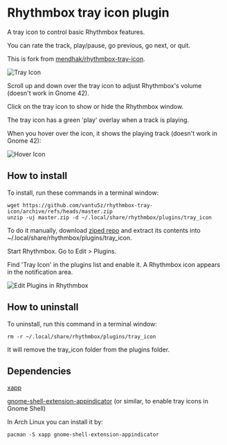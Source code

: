 Rhythmbox tray icon plugin
==========================

A tray icon to control basic Rhythmbox features.

You can rate the track, play/pause, go previous, go next, or quit.

This is fork from [mendhak/rhythmbox-tray-icon](https://github.com/mendhak/rhythmbox-tray-icon).

![Tray Icon](https://user-images.githubusercontent.com/8698003/163804315-da04932c-dd32-493a-85fd-c93b09df040c.png)

Scroll up and down over the tray icon to adjust Rhythmbox's volume (doesn't work in Gnome 42).

Click on the tray icon to show or hide the Rhythmbox window.

The tray icon has a green 'play' overlay when a track is playing.

When you hover over the icon, it shows the playing track (doesn't work in Gnome 42):

![Hover Icon](http://farm9.staticflickr.com/8487/8214931320_8d99b85578_o.png)


How to install
-----------------

To install, run these commands in a terminal window:

    wget https://github.com/vantu5z/rhythmbox-tray-icon/archive/refs/heads/master.zip
    unzip -uj master.zip -d ~/.local/share/rhythmbox/plugins/tray_icon

To do it manually, download [ziped repo](https://github.com/vantu5z/rhythmbox-tray-icon/archive/refs/heads/master.zip) and extract its contents into ~/.local/share/rhythmbox/plugins/tray_icon.

Start Rhythmbox.  Go to Edit > Plugins.

Find 'Tray Icon' in the plugins list and enable it.  A Rhythmbox icon appears in the notification area.

![Edit Plugins in Rhythmbox](http://farm6.staticflickr.com/5197/7219640336_a97b998f63_o.png)


How to uninstall
-----------------

To uninstall, run this command in a terminal window:

    rm -r ~/.local/share/rhythmbox/plugins/tray_icon

It will remove the tray_icon folder from the plugins folder.

Dependencies
----------------

[xapp](https://github.com/linuxmint/xapp)

[gnome-shell-extension-appindicator](https://github.com/ubuntu/gnome-shell-extension-appindicator) (or similar, to enable tray icons in Gnome Shell)

In Arch Linux you can install it by:

    pacman -S xapp gnome-shell-extension-appindicator
